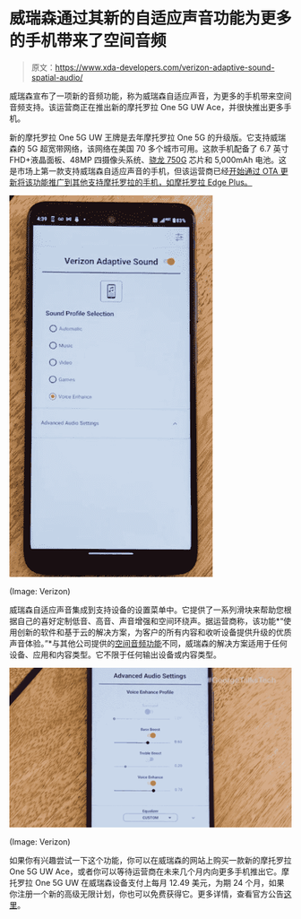 # 威瑞森通过其新的自适应声音功能为更多的手机带来了空间音频

> 原文：<https://www.xda-developers.com/verizon-adaptive-sound-spatial-audio/>

威瑞森宣布了一项新的音频功能，称为威瑞森自适应声音，为更多的手机带来空间音频支持。该运营商正在推出新的摩托罗拉 One 5G UW Ace，并很快推出更多手机。

新的摩托罗拉 One 5G UW 王牌是去年摩托罗拉 One 5G 的升级版。它支持威瑞森的 5G 超宽带网络，该网络在美国 70 多个城市可用。这款手机配备了 6.7 英寸 FHD+液晶面板、48MP 四摄像头系统、[骁龙 750G](https://www.xda-developers.com/qualcomm-snapdragon-750g-processor-specifications-features/) 芯片和 5,000mAh 电池。这是市场上第一款支持威瑞森自适应声音的手机，但该运营商已经[开始通过 OTA 更新将该功能推广到其他支持摩托罗拉的手机，如摩托罗拉 Edge Plus。](https://www.droid-life.com/2021/07/05/motorola-edge-update-adds-something-called-verizon-adaptive-sound/)

 <picture>![Verizon Adaptive Sound on Motorola One 5G UW Ace](img/b03825b85420378c62a3dd1ece1e625d.png)</picture> 

(Image: Verizon)

威瑞森自适应声音集成到支持设备的设置菜单中。它提供了一系列滑块来帮助您根据自己的喜好定制低音、高音、声音增强和空间环绕声。据运营商称，该功能*“使用创新的软件和基于云的解决方案，为客户的所有内容和收听设备提供升级的优质声音体验。”*与其他公司提供的[空间音频功能](https://www.xda-developers.com/apple-will-offer-lossless-audio-in-apple-music-without-a-price-hike/)不同，威瑞森的解决方案适用于任何设备、应用和内容类型。它不限于任何输出设备或内容类型。

 <picture>![Verizon Adaptive Sound settings](img/2d90756fcf798a2fc42ddb6c40f19a0a.png)</picture> 

(Image: Verizon)

如果你有兴趣尝试一下这个功能，你可以在威瑞森的网站上购买一款新的摩托罗拉 One 5G UW Ace，或者你可以等待运营商在未来几个月内向更多手机推出它。摩托罗拉 One 5G UW 在威瑞森设备支付上每月 12.49 美元，为期 24 个月，如果你注册一个新的高级无限计划，你也可以免费获得它。更多详情，查看官方公告[这里](https://www.anrdoezrs.net/links/100122946/type/dlg/sid/UUxdaUeUpU3469/https://www.verizon.com/about/news/motorola-one-5g-uw-verizon-adaptive-sound)。